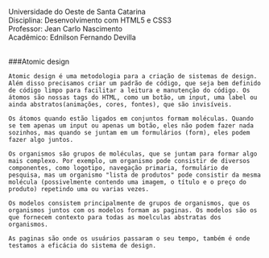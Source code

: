 Universidade do Oeste de Santa Catarina<br/>
Disciplina: Desenvolvimento com HTML5 e CSS3<br/>
Professor: Jean Carlo Nascimento<br/>
Acadêmico: Ednilson Fernando Devilla<br/><br/>

###Atomic design

	Atomic design é uma metodologia para a criação de sistemas de design. Além disso precisamos criar um padrão de código, que seja bem definido de código limpo para facilitar a leitura e manutenção do código. Os átomos são nossas tags do HTML, como um botão, um input, uma label ou ainda abstratos(animações, cores, fontes), que são invisíveis.

	Os átomos quando estão ligados em conjuntos formam moléculas. Quando se tem apenas um input ou apenas um botão, eles não podem fazer nada sozinhos, mas quando se juntam em um formulários (form), eles podem fazer algo juntos.

	Os organismos são grupos de moléculas, que se juntam para formar algo mais complexo. Por exemplo, um organismo pode consistir de diversos componentes, como logotipo, navegação primaria, formulário de pesquisa, mas um organismo "lista de produtos" pode consistir da mesma molécula (possivelmente contendo uma imagem, o título e o preço do produto) repetindo uma ou varias vezes.

	Os modelos consistem principalmente de grupos de organismos, que os organismos juntos com os modelos formam as paginas. Os modelos são os que fornecem contexto para todas as moelculas abstratas dos organismos.

	As paginas são onde os usuários passaram o seu tempo, também é onde testamos a eficácia do sistema de design. 


